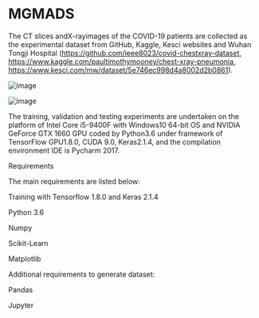 # MGMADS
The CT slices andX-rayimages of the COVID-19 patients are collected as the experimental dataset from GitHub, Kaggle, Kesci websites and Wuhan Tongji Hospital (https://github.com/ieee8023/covid-chestxray-dataset, https://www.kaggle.com/paultimothymooney/chest-xray-pneumonia, https://www.kesci.com/mw/dataset/5e746ec998d4a8002d2b0861).

![image](https://user-images.githubusercontent.com/55243221/123817857-15f30000-d92b-11eb-838c-75211df2ddc7.png)

![image](https://user-images.githubusercontent.com/55243221/123817903-1e4b3b00-d92b-11eb-9e85-69be4a2f11a0.png)

The training, validation and testing experiments are undertaken on the platform of Intel Core i5-9400F with Windows10 64-bit OS and NVIDIA GeForce GTX 1660 GPU coded by Python3.6 under framework of TensorFlow GPU1.8.0, CUDA 9.0, Keras2.1.4, and the compilation environment IDE is Pycharm 2017.

Requirements

The main requirements are listed below:

Training with Tensorflow 1.8.0 and Keras 2.1.4

Python 3.6

Numpy

Scikit-Learn

Matplotlib

Additional requirements to generate dataset:

Pandas

Jupyter
